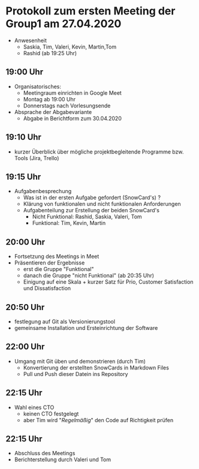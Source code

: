 # Protokoll zum ersten Meeting der Group1 am 27.04.2020
* Anwesenheit
    * Saskia, Tim, Valeri, Kevin, Martin,Tom
    * Rashid (ab 19:25 Uhr)
## 19:00 Uhr 
* Organisatorisches:
    * Meetingraum einrichten in Google Meet 
    * Montag ab 19:00 Uhr
    * Donnerstags nach Vorlesungsende
* Absprache der Abgabevariante
    * Abgabe in Berichtform zum 30.04.2020
## 19:10 Uhr 
* kurzer Überblick über mögliche projektbegleitende Programme bzw. Tools (Jira, Trello)
## 19:15 Uhr 
* Aufgabenbesprechung
    * Was ist in der ersten Aufgabe gefordert (SnowCard's) ?
    * Klärung von funktionalen und nicht funktionalen Anforderungen
    * Aufgabenteilung zur Erstellung der beiden SnowCard's
        * Nicht Funktional: Rashid, Saskia, Valeri, Tom
        * Funktional: Tim, Kevin, Martin
## 20:00 Uhr  
* Fortsetzung des Meetings in Meet
* Präsentieren der Ergebnisse
    * erst die Gruppe "Funktional"
    * danach die Gruppe "nicht Funktional" (ab 20:35 Uhr)
    * Einigung auf eine Skala + kurzer Satz für Prio, Customer Satisfaction und Dissatisfaction
## 20:50 Uhr  
* festlegung auf Git als Versionierungstool
* gemeinsame Installation und Ersteinrichtung der Software
## 22:00 Uhr 
* Umgang mit Git üben und demonstrieren (durch Tim)
    * Konvertierung der erstellten SnowCards in Markdown Files
    * Pull und Push dieser Datein ins Repository
## 22:15 Uhr
* Wahl eines CTO 
    * keinen CTO festgelegt
    * aber Tim wird "*Regelmäßig*" den Code auf Richtigkeit prüfen
## 22:15 Uhr
* Abschluss des Meetings
* Berichterstellung durch Valeri und Tom


        